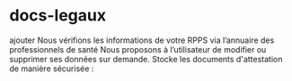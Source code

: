 # docs-legaux

ajouter 
Nous vérifions les informations de votre RPPS via l’annuaire des professionnels de santé
Nous proposons à l’utilisateur de modifier ou supprimer ses données sur demande.
Stocke les documents d'attestation de manière sécurisée :


